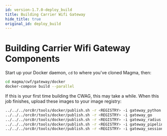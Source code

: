 ```yaml
---
id: version-1.7.0-deploy_build
title: Building Carrier Wifi Gateway
hide_title: true
original_id: deploy_build
---
```


# Building Carrier Wifi Gateway Components

Start up your Docker daemon, `cd` to where you've cloned Magma, then:

```bash
cd magma/cwf/gateway/docker
docker-compose build --parallel
```

If this is your first time building the CWAG, this may take a while. When this
job finishes, upload these images to your image registry:

```bash
../../../orc8r/tools/docker/publish.sh -r <REGISTRY> -i gateway_python
../../../orc8r/tools/docker/publish.sh -r <REGISTRY> -i gateway_go
../../../orc8r/tools/docker/publish.sh -r <REGISTRY> -i gateway_radius
../../../orc8r/tools/docker/publish.sh -r <REGISTRY> -i gateway_pipelined
../../../orc8r/tools/docker/publish.sh -r <REGISTRY> -i gateway_sessiond
```
